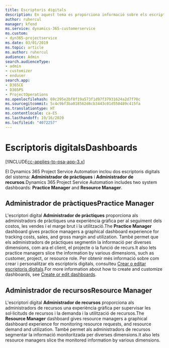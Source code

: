 ```yaml
---
title: Escriptoris digitals
description: En aquest tema es proporciona informació sobre els escriptoris digitals d'informes inclosos al Dynamics 365 Project Service Automation.
author: ruhercul
manager: kfend
ms.service: dynamics-365-customerservice
ms.custom:
- dyn365-projectservice
ms.date: 03/01/2019
ms.topic: article
ms.author: ruhercul
audience: Admin
search.audienceType:
- admin
- customizer
- enduser
search.app:
- D365CE
- D365PS
- ProjectOperations
ms.openlocfilehash: 69c295e2bf8f19a573f1d97f37931624a2d7f70c
ms.sourcegitcommit: 5c4c9bf3ba018562d6cb3443c01d550489c415fa
ms.translationtype: HT
ms.contentlocale: ca-ES
ms.lasthandoff: 10/16/2020
ms.locfileid: "4072257"
---
```

# <a name="dashboards"></a><span data-ttu-id="7aad8-103">Escriptoris digitals</span><span class="sxs-lookup"><span data-stu-id="7aad8-103">Dashboards</span></span>

[!INCLUDE[cc-applies-to-psa-app-3.x](../includes/cc-applies-to-psa-app-3x.md)]

<span data-ttu-id="7aad8-104">El Dynamics 365 Project Service Automation inclou dos escriptoris digitals del sistema: **Administrador de pràctiques** i **Administrador de recursos**.</span><span class="sxs-lookup"><span data-stu-id="7aad8-104">Dynamics 365 Project Service Automation includes two system dashboards: **Practice Manager** and **Resource Manager**.</span></span>

## <a name="practice-manager"></a><span data-ttu-id="7aad8-105">Administrador de pràctiques</span><span class="sxs-lookup"><span data-stu-id="7aad8-105">Practice Manager</span></span> 

<span data-ttu-id="7aad8-106">L'escriptori digital **Administrador de pràctiques** proporciona als administradors de pràctiques una experiència gràfica per al seguiment dels costos, les vendes i el marge brut i la utilització.</span><span class="sxs-lookup"><span data-stu-id="7aad8-106">The **Practice Manager** dashboard gives practice managers a graphical dashboard experience for tracking costs, sales, and gross margin and utilization.</span></span> <span data-ttu-id="7aad8-107">També permet que els administradors de pràctiques segmentin la informació per diverses dimensions, com ara el client, el projecte o la funció de recurs.</span><span class="sxs-lookup"><span data-stu-id="7aad8-107">It also lets practice managers slice the information by various dimensions, such as customer, project, or resource role.</span></span> <span data-ttu-id="7aad8-108">Per obtenir més informació sobre com crear i personalitzar els escriptoris digitals, consulteu [Crear o editar escriptoris digitals](https://docs.microsoft.com/dynamics365/customerengagement/on-premises/customize/create-edit-dashboards).</span><span class="sxs-lookup"><span data-stu-id="7aad8-108">For more information about how to create and customize dashboards, see [Create or edit dashboards](https://docs.microsoft.com/dynamics365/customerengagement/on-premises/customize/create-edit-dashboards).</span></span>

## <a name="resource-manager"></a><span data-ttu-id="7aad8-109">Administrador de recursos</span><span class="sxs-lookup"><span data-stu-id="7aad8-109">Resource Manager</span></span> 

<span data-ttu-id="7aad8-110">L'escriptori digital **Administrador de recursos** proporciona als administradors de recursos una experiència gràfica per supervisar les sol·licituds de recursos i la demanda i la utilització de recursos.</span><span class="sxs-lookup"><span data-stu-id="7aad8-110">The **Resource Manager** dashboard gives resource managers a graphical dashboard experience for monitoring resource requests, and resource demand and utilization.</span></span> <span data-ttu-id="7aad8-111">També permet als administradors de recursos segmentar la informació monitoritzada per diverses dimensions.</span><span class="sxs-lookup"><span data-stu-id="7aad8-111">It also lets resource managers slice the monitored information by various dimensions.</span></span>
